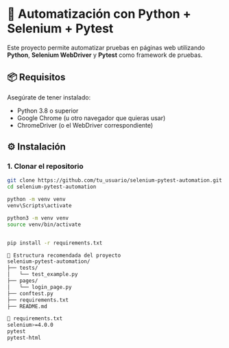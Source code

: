 # 🧪 Automatización con Python + Selenium + Pytest

Este proyecto permite automatizar pruebas en páginas web utilizando **Python**, **Selenium WebDriver** y **Pytest** como framework de pruebas.

## 📦 Requisitos

Asegúrate de tener instalado:

- Python 3.8 o superior
- Google Chrome (u otro navegador que quieras usar)
- ChromeDriver (o el WebDriver correspondiente)

## ⚙️ Instalación

### 1. Clonar el repositorio

```bash
git clone https://github.com/tu_usuario/selenium-pytest-automation.git
cd selenium-pytest-automation

python -m venv venv
venv\Scripts\activate

python3 -m venv venv
source venv/bin/activate


pip install -r requirements.txt

📁 Estructura recomendada del proyecto
selenium-pytest-automation/
├── tests/
│   └── test_example.py
├── pages/
│   └── login_page.py
├── conftest.py
├── requirements.txt
├── README.md

🧰 requirements.txt
selenium>=4.0.0
pytest
pytest-html
